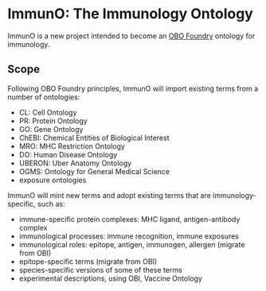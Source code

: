 # ImmunO: The Immunology Ontology

ImmunO is a new project intended to become an [OBO Foundry](http://obofoundry.org) ontology for immunology.

## Scope

Following OBO Foundry principles, ImmunO will import existing terms from a number of ontologies:

- CL: Cell Ontology
- PR: Protein Ontology
- GO: Gene Ontology
- ChEBI: Chemical Entities of Biological Interest
- MRO: MHC Restriction Ontology
- DO: Human Disease Ontology
- UBERON: Uber Anatomy Ontology
- OGMS: Ontology for General Medical Science
- exposure ontologies

ImmunO will mint new terms and adopt existing terms that are immunology-specific, such as:

- immune-specific protein complexes: MHC ligand, antigen-antibody complex
- immunological processes: immune recognition, immune exposures
- immunological roles: epitope, antigen, immunogen, allergen (migrate from OBI)
- epitope-specific terms (migrate from OBI)
- species-specific versions of some of these terms
- experimental descriptions, using OBI, Vaccine Ontology
